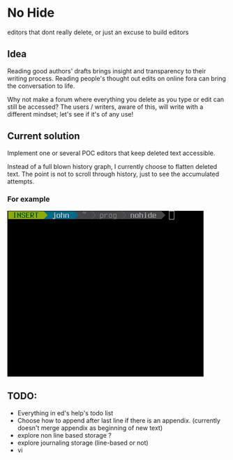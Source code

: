 # No Hide

editors that dont really delete,
or just an excuse to build editors

## Idea

Reading good authors' drafts brings insight and transparency
to their writing process. Reading people's thought out edits
on online fora can bring the conversation to life.

Why not make a forum where everything you delete as you type
or edit can still be accessed? The users / writers, aware of
this, will write with a different mindset; let's see if it's
of any use!

## Current solution

Implement one or several POC editors that keep deleted text
accessible.

Instead of a full blown history graph, I currently choose to
flatten deleted text. The point is not to scroll through
history, just to see the accumulated attempts.

### For example

![example ed session](helloworld.gif)

<!--
<pre>
$ ed
>a
hello world
.
>s/hello/goodbye
goodbye world
>P
<del>hello</del> goodbye world
</pre>
-->

## TODO:

- Everything in ed's help's todo list
- Choose how to append after last line if there is an appendix.
  (currently doesn't merge appendix as beginning of new text)
- explore non line based storage ?
- explore journaling storage (line-based or not)
- vi
